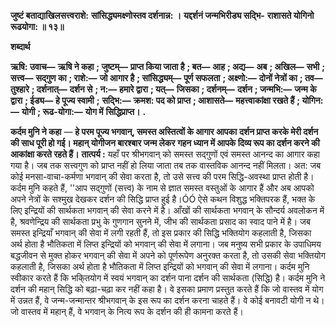 **जुष्टं बताद्याखिलसत्त्वराशे:** **सांसिद्ध्यमक्ष्णोस्तव दर्शनान्न: ।** **यद्दर्शनं जन्मभिरीड्य सद्भि-** **राशासते योगिनो रूढयोगा: ॥ १३॥** 

**शब्दार्थ** 

**ऋषि: उवाच—** **ऋषि ने कहा** **; जुष्टम्—** **प्राप्त किया जाता है** **; बत—** **आह** **; अद्य—** **अब** **; अखिल—** **सभी** **; सत्त्व—** **सद्गुण का** **; राशे:—** **जो आगार है** **; सांसिद्ध्यम्—** **पूर्ण सफलता** **; अक्ष्णो:—** **दोनों नेत्रों का** **; तव—** **तुश्हारे** **; दर्शनात्—** **दर्शन से** **; न:—** **हमारे द्वारा** **; यत्—** **जिसका** **; दर्शनम्—** **दर्शन** **; जन्मभि:—** **जन्म के द्वारा** **; ईड्य—** **हे पूज्य स्वामी** **;** **सद्भि:—** **क्रमश: पद को प्राप्त** **; आशासते—** **महत्त्वाकांक्षा रखते हैं** **; योगिन:—** **योगी** **; रूढ-योगा:—** **योग में** **सिद्धिप्राप्त।** **.** 

**कर्दम मुनि ने कहा** — **हे परम पूज्य भगवान्, समस्त अस्तित्वों के आगार आपका** **दर्शन प्राप्त करके मेरी दर्शन की साध पूरी हो गई। महान् योगीजन बारश्बार जन्म लेकर** **गहन ध्यान में आपके दिव्य रूप का दर्शन करने की आकांक्षा करते रहते हैं।** **तात्पर्य :** यहाँ पर श्रीभगवान् को समस्त सद्गुणों एवं समस्त आनन्द का आगार कहा गया है। जब तक सत्त्वगुण को प्राप्त नहीं हो लिया जाता तब तक वास्तविक आनन्द नहीं मिलता। अत: जब कोई मनसा-वाचा-कर्मणा भगवान् की सेवा करता है, तो उसे सत्त्व की परम सिद्धि-अवस्था प्राप्त होती है। कर्दम मुनि कहते हैं, ''आप सद्गुणों (सत्त्व) के नाम से ज्ञात समस्त वस्तुओं के आगार हैं और अब आपको अपने नेत्रों के सश्मुख देखकर दर्शन की सिद्धि प्राप्त हुई है।ÓÓ ऐसे कथन विशुद्ध भक्तिपरक हैं, भक्त के लिए इन्द्रियों की सार्थकता भगवान् की सेवा करने में है। आँखों की सार्थकता भगवान् के सौन्दर्य अवलोकन में है, श्रवणेन्द्रिय की सार्थकता प्रभु के गुणगान सुनने में, जीभ की सार्थकता प्रसाद का स्वाद पाने में है। जब समस्त इन्द्रियाँ भगवान् की सेवा में लगी रहती हैं, तो इस प्रकार की सिद्धि भक्तियोग कहलाती है, जिसका अर्थ होता है भौतिकता में लिप्त इन्द्रियों को भगवान् की सेवा में लगाना। जब मनुष्य सभी प्रकार के उपाधिमय बद्धजीवन से मुक्त होकर भगवान् की सेवा में अपने को पूर्णरूपेण अनुरक्त करता है, तो उसकी सेवा भक्तियोग कहलाती है, जिसका अर्थ होता है भौतिकता में लिप्त इन्द्रियों को भगवान् की सेवा में लगाना। कर्दम मुनि स्वीकार करते हैं कि भकि्तयोग में स्वयं भगवान् का दर्शन पाना दर्शन की सार्थकता (सिद्धि) है। कर्दम मुनि ने दर्शन की महान् सिद्धि को बढ़ा-चढ़ा कर नहीं कहा है। वे इसका प्रमाण प्रस्तुत करते हैं कि जो वास्तव में योग में उन्नत हैं, वे जन्म-जन्मान्तर श्रीभगवान् के इस रूप का दर्शन करना चाहते हैं। वे कोई बनावटी योगी न थे। जो वास्तव में महान् हैं, वे भगवान् के नित्य रूप के दर्शन की ही कामना करते हैं।  